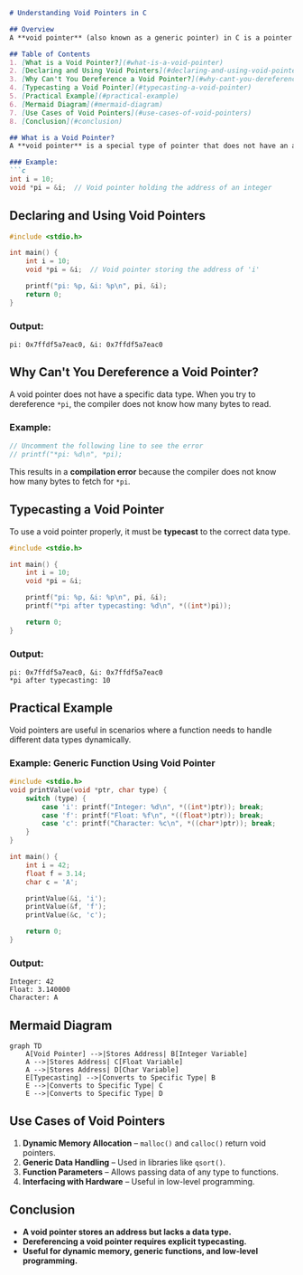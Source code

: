 ```markdown
# Understanding Void Pointers in C

## Overview
A **void pointer** (also known as a generic pointer) in C is a pointer that has no associated data type. It can hold the address of any data type but cannot be dereferenced directly.

## Table of Contents
1. [What is a Void Pointer?](#what-is-a-void-pointer)
2. [Declaring and Using Void Pointers](#declaring-and-using-void-pointers)
3. [Why Can't You Dereference a Void Pointer?](#why-cant-you-dereference-a-void-pointer)
4. [Typecasting a Void Pointer](#typecasting-a-void-pointer)
5. [Practical Example](#practical-example)
6. [Mermaid Diagram](#mermaid-diagram)
7. [Use Cases of Void Pointers](#use-cases-of-void-pointers)
8. [Conclusion](#conclusion)

## What is a Void Pointer?
A **void pointer** is a special type of pointer that does not have an associated data type. It can store the address of any variable, but it cannot be dereferenced directly without typecasting.

### Example:
```c
int i = 10;
void *pi = &i;  // Void pointer holding the address of an integer
```

## Declaring and Using Void Pointers
```c
#include <stdio.h>

int main() {
    int i = 10;
    void *pi = &i;  // Void pointer storing the address of 'i'

    printf("pi: %p, &i: %p\n", pi, &i);
    return 0;
}
```
### Output:
```
pi: 0x7ffdf5a7eac0, &i: 0x7ffdf5a7eac0
```

## Why Can't You Dereference a Void Pointer?
A void pointer does not have a specific data type. When you try to dereference `*pi`, the compiler does not know how many bytes to read.

### Example:
```c
// Uncomment the following line to see the error
// printf("*pi: %d\n", *pi);
```
This results in a **compilation error** because the compiler does not know how many bytes to fetch for `*pi`.

## Typecasting a Void Pointer
To use a void pointer properly, it must be **typecast** to the correct data type.

```c
#include <stdio.h>

int main() {
    int i = 10;
    void *pi = &i;

    printf("pi: %p, &i: %p\n", pi, &i);
    printf("*pi after typecasting: %d\n", *((int*)pi));

    return 0;
}
```
### Output:
```
pi: 0x7ffdf5a7eac0, &i: 0x7ffdf5a7eac0
*pi after typecasting: 10
```

## Practical Example
Void pointers are useful in scenarios where a function needs to handle different data types dynamically.

### Example: Generic Function Using Void Pointer
```c
#include <stdio.h>
void printValue(void *ptr, char type) {
    switch (type) {
        case 'i': printf("Integer: %d\n", *((int*)ptr)); break;
        case 'f': printf("Float: %f\n", *((float*)ptr)); break;
        case 'c': printf("Character: %c\n", *((char*)ptr)); break;
    }
}

int main() {
    int i = 42;
    float f = 3.14;
    char c = 'A';

    printValue(&i, 'i');
    printValue(&f, 'f');
    printValue(&c, 'c');

    return 0;
}
```
### Output:
```
Integer: 42
Float: 3.140000
Character: A
```

## Mermaid Diagram
```mermaid
graph TD
    A[Void Pointer] -->|Stores Address| B[Integer Variable]
    A -->|Stores Address| C[Float Variable]
    A -->|Stores Address| D[Char Variable]
    E[Typecasting] -->|Converts to Specific Type| B
    E -->|Converts to Specific Type| C
    E -->|Converts to Specific Type| D
```

## Use Cases of Void Pointers
1. **Dynamic Memory Allocation** – `malloc()` and `calloc()` return void pointers.
2. **Generic Data Handling** – Used in libraries like `qsort()`.
3. **Function Parameters** – Allows passing data of any type to functions.
4. **Interfacing with Hardware** – Useful in low-level programming.

## Conclusion
- **A void pointer stores an address but lacks a data type.**
- **Dereferencing a void pointer requires explicit typecasting.**
- **Useful for dynamic memory, generic functions, and low-level programming.**
```

